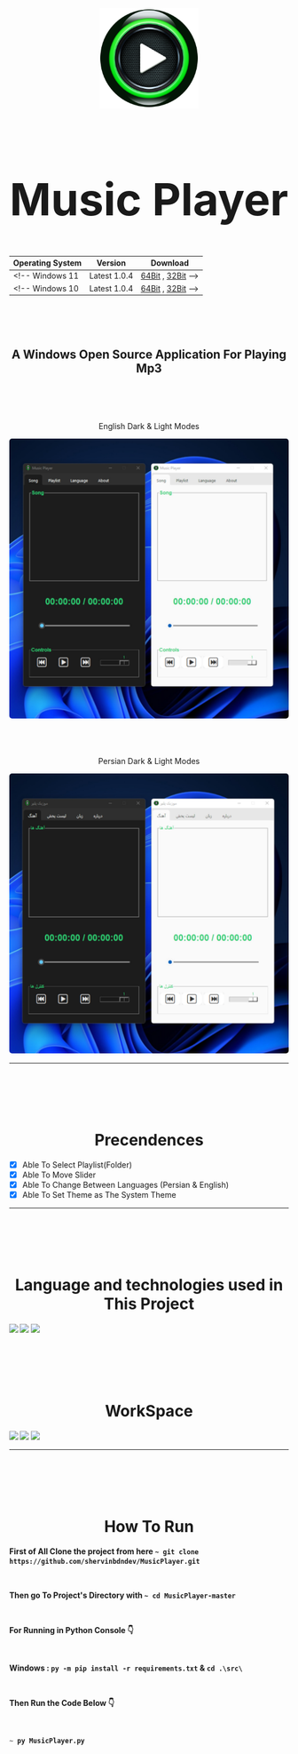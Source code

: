 <div align="center">
  <a href="https://github.com/shervinbdndev/MusicPlayer">
    <img src="https://github.com/shervinbdndev/MusicPlayer/blob/master/src/images/logo.png" alt="Logo" width="180">
  </a>
  <h1 align='center' style="font-size:5rem"><b>Music Player</b></h1>

Operating System  |  Version  |  Download
------------- | ------------- | -------------
<!-- Windows 11  | Latest 1.0.4  | [64Bit]() , [32Bit]() -->
<!-- Windows 10  | Latest 1.0.4  | [64Bit]() , [32Bit]() -->

</div>
<br><br><br>
<h2 align='center'>
    A Windows Open Source Application For Playing Mp3
</h2>

<br><br><br>
<div align='center'>
    <p>English Dark & Light Modes</p>
    <img style='border-radius:5px' src="https://github.com/shervinbdndev/MusicPlayer/blob/master/view/dle.jpg"></img>
    <br>
    <br><br><br>
    <p>Persian Dark & Light Modes</p>
    <img style='border-radius:5px' src="https://github.com/shervinbdndev/MusicPlayer/blob/master/view/dlp.jpg"></img>
</div>
<hr>

<br><br><br><br>

<h1 align='center'><b>Precendences</b></h1>

- [x] Able To Select Playlist(Folder)
- [x] Able To Move Slider
- [x] Able To Change Between Languages (Persian & English)
- [x] Able To Set Theme as The System Theme

<hr>
<br><br><br><br>
<h1 align='center'><b>Language and technologies used in This Project</h1>
<img src="https://img.shields.io/badge/Python-14354C?style=for-the-badge&logo=python&logoColor=white"></img>
<img src="https://img.shields.io/badge/Visual_Studio_Code-0078D4?style=for-the-badge&logo=visual%20studio%20code&logoColor=white"></img>
<img src="https://img.shields.io/badge/GitHub-100000?style=for-the-badge&logo=github&logoColor=white"></img>


<br><br><br><br>
<h1 align='center'><b>WorkSpace</h1>
<img src="https://img.shields.io/badge/Intel-Core_i5_10700K-0071C5?style=for-the-badge&logo=intel&logoColor=white"></img>
<img src="https://img.shields.io/badge/NVIDIA-RTX2060 OC-76B900?style=for-the-badge&logo=nvidia&logoColor=white"></img>
<img src="https://img.shields.io/badge/Windows-0078D6?style=for-the-badge&logo=windows&logoColor=white"></img>
<hr>


<br><br><br><br>

<h1 align='center'><b>How To Run</b></h1>

First of All Clone the project from here  ``~ git clone https://github.com/shervinbdndev/MusicPlayer.git``

<br>

Then go To Project's Directory with  ``~ cd MusicPlayer-master``

<br>

For Running in Python Console 👇

<br>

Windows : `` py -m pip install -r requirements.txt `` & `` cd .\src\ ``

<br>

Then Run the Code Below 👇

<br>

```py
~ py MusicPlayer.py
```